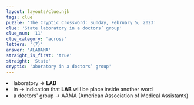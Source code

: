 ```yaml
---
layout: layouts/clue.njk
tags: clue
puzzle: 'The Cryptic Crossword: Sunday, February 5, 2023'
clue: 'State laboratory in a doctors’ group'
clue_num: '11'
clue_category: 'across'
letters: '(7)'
answer: 'ALABAMA'
straight_is_first: 'true'
straight: 'State'
cryptic: 'aboratory in a doctors’ group'
---
```

<li>laboratory → <b>LAB</b></li>
<li>in → indication that <b>LAB</b> will be place inside another word</li>
<li>a doctors' group → AAMA (American Association of Medical Assistants)</li>